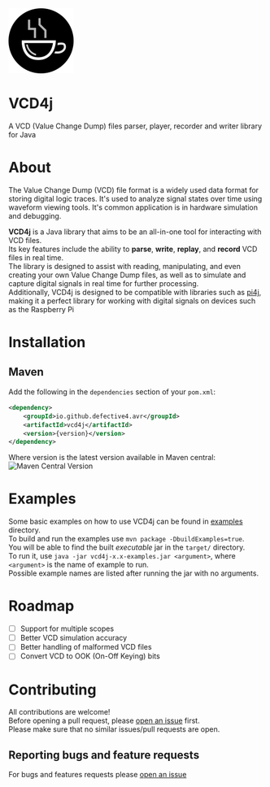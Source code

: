 <img width="128" height="128" src="logo.png" />  

# VCD4j
A VCD (Value Change Dump) files parser, player, recorder and writer library for Java

# About
The Value Change Dump (VCD) file format is a widely used data format for storing digital logic traces. It's used to analyze signal states over time using waveform viewing tools. It's common application is in hardware simulation and debugging.

**VCD4j** is a Java library that aims to be an all-in-one tool for interacting with VCD files.  
Its key features include the ability to **parse**, **write**, **replay**, and **record** VCD files in real time.  
The library is designed to assist with reading, manipulating, and even creating your own Value Change Dump files, as well as to simulate and capture digital signals in real time for further processing.  
Additionally, VCD4j is designed to be compatible with libraries such as [pi4j](http://www.pi4j.com/), making it a perfect library for working with digital signals on devices such as the Raspberry Pi

# Installation

## Maven
Add the following in the `dependencies` section of your `pom.xml`:
```xml
<dependency>
    <groupId>io.github.defective4.avr</groupId>
    <artifactId>vcd4j</artifactId>
    <version>{version}</version>
</dependency>
```
Where version is the latest version available in Maven central:  
![Maven Central Version](https://img.shields.io/maven-central/v/io.github.defective4.avr/vcd4j?style=flat-square&label=latest%20version&color=%237032C3)

# Examples
Some basic examples on how to use VCD4j can be found in [examples](src/examples) directory.  
To build and run the examples use `mvn package -DbuildExamples=true`.  
You will be able to find the built *executable* jar in the `target/` directory.  
To run it, use `java -jar vcd4j-x.x-examples.jar <argument>`, where `<argument>` is the name of example to run.  
Possible example names are listed after running the jar with no arguments.

# Roadmap
- [ ] Support for multiple scopes
- [ ] Better VCD simulation accuracy
- [ ] Better handling of malformed VCD files
- [ ] Convert VCD to OOK (On-Off Keying) bits

# Contributing
All contributions are welcome!  
Before opening a pull request, please [open an issue](https://github.com/Defective4/vcd4j/issues) first.  
Please make sure that no similar issues/pull requests are open.  

## Reporting bugs and feature requests
For bugs and features requests please [open an issue](https://github.com/Defective4/vcd4j/issues/new)